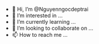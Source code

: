 - 👋 Hi, I’m @Nguyenngocdeptrai
- 👀 I’m interested in ...
- 🌱 I’m currently learning ...
- 💞️ I’m looking to collaborate on ...
- 📫 How to reach me ...

<!---
Nguyenngocdeptrai/Nguyenngocdeptrai is a ✨ special ✨ repository because its `README.md` (this file) appears on your GitHub profile.
You can click the Preview link to take a look at your changes.
--->
